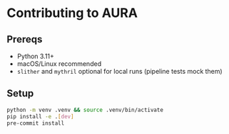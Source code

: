 # Contributing to AURA

## Prereqs
- Python 3.11+
- macOS/Linux recommended
- `slither` and `mythril` optional for local runs (pipeline tests mock them)

## Setup
```bash
python -m venv .venv && source .venv/bin/activate
pip install -e .[dev]
pre-commit install
